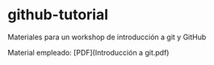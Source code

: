 # github-tutorial
Materiales para un workshop de introducción a git y GitHub

Material empleado: [PDF](Introducción a git.pdf)
